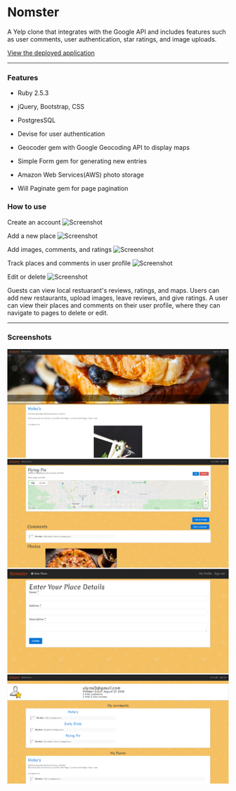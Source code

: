 # Nomster

A Yelp clone that integrates with the Google API and includes features such as user comments, user authentication, star ratings, and image uploads.

[View the deployed application](https://nomster-alyssa-redman.herokuapp.com/)

______

### Features

* Ruby 2.5.3

* jQuery, Bootstrap, CSS

* PostgresSQL

* Devise for user authentication

* Geocoder gem with Google Geocoding API to display maps

* Simple Form gem for generating new entries

* Amazon Web Services(AWS) photo storage

* Will Paginate gem for page pagination

### How to use

Create an account
![Screenshot](app/assets/images/create.gif)


Add a new place
![Screenshot](app/assets/images/new.gif)

Add images, comments, and ratings
![Screenshot](app/assets/images/.gif)

Track places and comments in user profile
![Screenshot](app/assets/images/.gif)

Edit or delete
![Screenshot](app/assets/images/.gif)

Guests can view local restuarant's reviews, ratings, and maps. Users can add new restaurants, upload images, leave reviews, and give ratings. A user can view their places and comments on their user profile, where they can navigate to pages to delete or edit.  
____

### Screenshots
![Screenshot](app/assets/images/landing.png)
![Screenshot](app/assets/images/place.png)
![Screenshot](app/assets/images/placesubmission.png)
![Screenshot](app/assets/images/profile.png)
